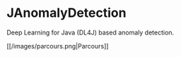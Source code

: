 # JAnomalyDetection
Deep Learning for Java (DL4J) based anomaly detection.

[[/images/parcours.png|Parcours]]
